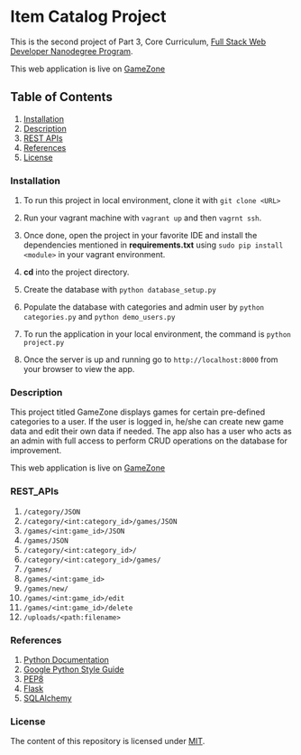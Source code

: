 # Item Catalog Project

This is the second project of Part 3, Core Curriculum, [Full Stack Web Developer Nanodegree Program](https://in.udacity.com/course/full-stack-web-developer-nanodegree--nd004/). 

This web application is live on [GameZone](https://gamezonev2.herokuapp.com/)

## Table of Contents

  1. [Installation](#installation)
  2. [Description](#description)
  3. [REST APIs](#rest_apis)
  4. [References](#references)
  5. [License](#license)
  
### Installation

  1. To run this project in local environment, clone it with `git clone <URL>`
  
  2. Run your vagrant machine with `vagrant up` and then `vagrnt ssh`.
  
  3. Once done, open the project in your favorite IDE and install the dependencies mentioned in **requirements.txt** using `sudo pip install <module>` in your vagrant environment.
  
  4. **cd** into the project directory.
  
  3. Create the database with `python database_setup.py`
  
  4. Populate the database with categories and admin user by `python categories.py` and `python demo_users.py`
  
  5. To run the application in your local environment, the command is `python project.py`
  
  6. Once the server is up and running go to `http://localhost:8000` from your browser to view the app.


### Description

This project titled GameZone displays games for certain pre-defined categories to a user. 
If the user is logged in, he/she can create new game data and edit their own data if needed.
The app also has a user who acts as an admin with full access to perform CRUD operations on the database for improvement.

This web application is live on [GameZone](https://gamezonev2.herokuapp.com/)

### REST_APIs

1. `/category/JSON`
2. `/category/<int:category_id>/games/JSON`
3. `/games/<int:game_id>/JSON`
4. `/games/JSON`
5. `/category/<int:category_id>/`
6. `/category/<int:category_id>/games/`
7. `/games/`
8. `/games/<int:game_id>`
9. `/games/new/`
10. `/games/<int:game_id>/edit`
11. `/games/<int:game_id>/delete`
12. `/uploads/<path:filename>`

### References
1. [Python Documentation](https://docs.python.org/3/)
2. [Google Python Style Guide](https://google.github.io/styleguide/pyguide.html)
3. [PEP8](https://www.python.org/dev/peps/pep-0008/)
4. [Flask](http://flask.pocoo.org/)
5. [SQLAlchemy](https://www.sqlalchemy.org/)

### License
The content of this repository is licensed under [MIT](https://choosealicense.com/licenses/mit/).
